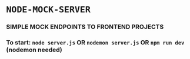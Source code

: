 # `NODE-MOCK-SERVER`

### SIMPLE MOCK ENDPOINTS TO FRONTEND PROJECTS
### To start: `node server.js` OR `nodemon server.js` OR `npm run dev` (nodemon needed)
